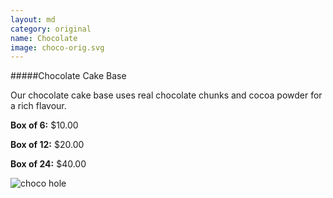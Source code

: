 ```yaml
---
layout: md
category: original
name: Chocolate
image: choco-orig.svg
---
```

#####Chocolate Cake Base

Our chocolate cake base uses real chocolate chunks and cocoa powder for a rich flavour.

**Box of 6:** $10.00

**Box of 12:** $20.00

**Box of 24:** $40.00

![choco hole]({{site.baseurl}}/images/choco-orig.svg)